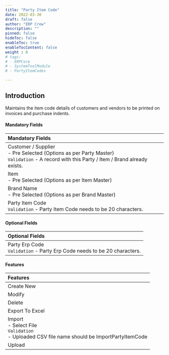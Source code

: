 ```yaml
---
title: "Party Item Code"
date: 2022-03-30
draft: false
author: "ERP Crew"
description: ""
pinned: false
hideToc: false
enableToc: true
enableTocContent: false
weight : 8
# tags: 
# - ERPCore 
# - SystemToolModule
# - PartyItemCodes 

---
```


## Introduction

Maintains the item code details of customers and vendors to be printed on invoices and purchase indents.


#### Mandatory Fields

<!-- |Mandatory Fields|  
  |:------| 
  | Customer / Supplier <br> - Select from Party Master <br> - Error code A - Wrong Party Id  <br> - Error code E - Duplicate Party, Item, Brand <br> `Validation` - A record with this Party / Item / Brand already exists.
  | Item <br> - Select from Item Master <br> - Error code B - Wrong Item Id <br> - Error code E - Duplicate Party, Item, Brand
  | Brand Name <br> - Select from Brand Master <br> - Error code C - Wrong Brand Id <br> - Error code E - Duplicate Party, Item, Brand
  | Party Item Code <br> `Validation` - Party Item Code needs to be 20 characters. <br> - Error code D - Wrong Party Item Code -->

  |Mandatory Fields|  
  |:------| 
  | Customer / Supplier <br> - Pre Selected (Options as per Party Master) <br> `Validation` - A record with this Party / Item / Brand already exists.
  | Item <br> - Pre Selected (Options as per Item Master)
  | Brand Name <br> - Pre Selected (Options as per Brand Master)
  | Party Item Code <br> `Validation` - Party Item Code needs to be 20 characters.


#### Optional Fields

|Optional Fields| 
  |:------|
  | Party Erp Code <br> `Validation` - Party Erp Code needs to be 20 characters.


####  Features

|Features|   
  |:------|
  | Create New 
  | Modify  
  | Delete 
  | Export To Excel
  | Import <br> - Select File <br> `Validation` <br> - Uploaded CSV file name should be ImportPartyItemCode
  | Upload   
